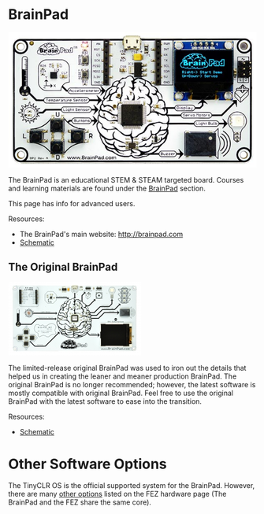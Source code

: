 # BrainPad
![BrainPad](images/brainpad.jpg)

The BrainPad is an educational STEM & STEAM targeted board. Courses and learning materials are found under the [BrainPad](../../brainpad/intro.md) section. 

This page has info for advanced users.

Resources:
* The BrainPad's main website: http://brainpad.com
* [Schematic](http://files.ghielectronics.com/downloads/Schematics/FEZ/BrainPad%20BP2%20Schematic.pdf)

## The Original BrainPad
![Original BrainPad](images/original-brainpad.jpg)

The limited-release original BrainPad was used to iron out the details that helped us in creating the leaner and meaner production BrainPad. The original BrainPad is no longer recommended; however, the latest software is mostly compatible with original BrainPad. Feel free to use the original BrainPad with the latest software to ease into the transition.

Resources:
* [Schematic](http://files.ghielectronics.com/downloads/Schematics/FEZ/BrainPad%20BP1%20Schematic.pdf)

# Other Software Options
The TinyCLR OS is the official supported system for the BrainPad. However, there are many [other options](fez.md#other-options) listed on the FEZ hardware page (The BrainPad and the FEZ share the same core).
